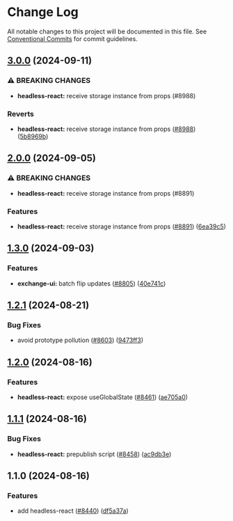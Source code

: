 # Change Log

All notable changes to this project will be documented in this file.
See [Conventional Commits](https://conventionalcommits.org) for commit guidelines.

## [3.0.0](https://github.com/ExodusMovement/exodus-hydra/compare/@exodus/headless-react@2.0.0...@exodus/headless-react@3.0.0) (2024-09-11)

### ⚠ BREAKING CHANGES

- **headless-react:** receive storage instance from props (#8988)

### Reverts

- **headless-react:** receive storage instance from props ([#8988](https://github.com/ExodusMovement/exodus-hydra/issues/8988)) ([5b8969b](https://github.com/ExodusMovement/exodus-hydra/commit/5b8969be8e4fb77c41536547e86e2804b3b92c13))

## [2.0.0](https://github.com/ExodusMovement/exodus-hydra/compare/@exodus/headless-react@1.3.0...@exodus/headless-react@2.0.0) (2024-09-05)

### ⚠ BREAKING CHANGES

- **headless-react:** receive storage instance from props (#8891)

### Features

- **headless-react:** receive storage instance from props ([#8891](https://github.com/ExodusMovement/exodus-hydra/issues/8891)) ([6ea39c5](https://github.com/ExodusMovement/exodus-hydra/commit/6ea39c5046aa6c08341aa6c70390eaad95e4f7ed))

## [1.3.0](https://github.com/ExodusMovement/exodus-hydra/compare/@exodus/headless-react@1.2.1...@exodus/headless-react@1.3.0) (2024-09-03)

### Features

- **exchange-ui:** batch flip updates ([#8805](https://github.com/ExodusMovement/exodus-hydra/issues/8805)) ([40e741c](https://github.com/ExodusMovement/exodus-hydra/commit/40e741c7b413710e320ba40df72806f6e1823399))

## [1.2.1](https://github.com/ExodusMovement/exodus-hydra/compare/@exodus/headless-react@1.2.0...@exodus/headless-react@1.2.1) (2024-08-21)

### Bug Fixes

- avoid prototype pollution ([#8603](https://github.com/ExodusMovement/exodus-hydra/issues/8603)) ([9473ff3](https://github.com/ExodusMovement/exodus-hydra/commit/9473ff3532cd9b0c2e38bd53cc36fdffaadccd53))

## [1.2.0](https://github.com/ExodusMovement/exodus-hydra/compare/@exodus/headless-react@1.1.1...@exodus/headless-react@1.2.0) (2024-08-16)

### Features

- **headless-react:** expose useGlobalState ([#8461](https://github.com/ExodusMovement/exodus-hydra/issues/8461)) ([ae705a0](https://github.com/ExodusMovement/exodus-hydra/commit/ae705a02a2d102ecc6c88fe9a38385e3f9e3693f))

## [1.1.1](https://github.com/ExodusMovement/exodus-hydra/compare/@exodus/headless-react@1.1.0...@exodus/headless-react@1.1.1) (2024-08-16)

### Bug Fixes

- **headless-react:** prepublish script ([#8458](https://github.com/ExodusMovement/exodus-hydra/issues/8458)) ([ac9db3e](https://github.com/ExodusMovement/exodus-hydra/commit/ac9db3e9f71746ec2b901a94e7d8e208c7a7f8ee))

## 1.1.0 (2024-08-16)

### Features

- add headless-react ([#8440](https://github.com/ExodusMovement/exodus-hydra/issues/8440)) ([df5a37a](https://github.com/ExodusMovement/exodus-hydra/commit/df5a37a51d36d13526482c0c3be7da3e4f6e95b3))
